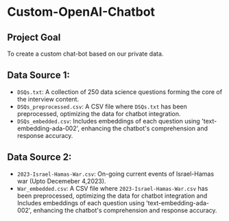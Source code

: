 # Custom-OpenAI-Chatbot

## Project Goal
To create a custom chat-bot based on our private data.

## Data Source 1: 
- `DSQs.txt`: A collection of 250 data science questions forming the core of the interview content.
- `DSQs_preprocessed.csv`: A CSV file where `DSQs.txt` has been preprocessed, optimizing the data for chatbot integration.
- `DSQs_embedded.csv`: Includes embeddings of each question using 'text-embedding-ada-002', enhancing the chatbot's comprehension and response accuracy.

## Data Source 2: 
- `2023-Israel-Hamas-War.csv`: On-going current events of Israel-Hamas war (Upto Decemeber 4,2023).
- `War_embedded.csv`: A CSV file where `2023-Israel-Hamas-War.csv` has been preprocessed, optimizing the data for chatbot integration and Includes embeddings of each question using 'text-embedding-ada-002', enhancing the chatbot's comprehension and response accuracy.
